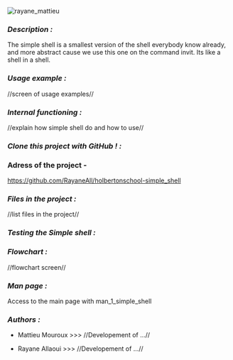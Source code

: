 ![rayane_mattieu](https://github.com/user-attachments/assets/eefa1399-eb32-4585-ac45-f60b15d50085)

### *Description :*

The simple shell is a smallest version of the shell everybody know already, and more abstract cause we use this one 
on the command invit.
Its like a shell in a shell.



### *Usage example :* 

//screen of usage examples//



### *Internal functioning :*

//explain how simple shell do and how to use//



### *Clone this project with GitHub ! :*

### Adress of the project -
https://github.com/RayaneAll/holbertonschool-simple_shell




### *Files in the project :*

//list files in the project//



### *Testing the Simple shell :*



### *Flowchart :*

//flowchart screen//



### *Man page :* 

Access to the main page with man_1_simple_shell



### *Authors :*

- Mattieu Mouroux  >>> //Developement of …//

- Rayane Allaoui   >>> //Developement of …//
